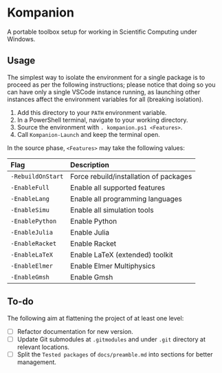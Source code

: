 # Kompanion

A portable toolbox setup for working in Scientific Computing under Windows.

## Usage

The simplest way to isolate the environment for a single package is to proceed as per the following instructions; please notice that doing so you can have only a single VSCode instance running, as launching other instances affect the environment variables for all (breaking isolation).

1. Add this directory to your `PATH` environment variable.
1. In a PowerShell terminal, navigate to your working directory.
1. Source the environment with `. kompanion.ps1 <Features>`.
1. Call `Kompanion-Launch` and keep the terminal open.

In the source phase, `<Features>` may take the following values:

| Flag              | Description |
|:------------------|:------------|
| `-RebuildOnStart` | Force rebuild/installation of packages
| `-EnableFull`     | Enable all supported features
| `-EnableLang`     | Enable all programming languages
| `-EnableSimu`     | Enable all simulation tools
| `-EnablePython`   | Enable Python
| `-EnableJulia`    | Enable Julia
| `-EnableRacket`   | Enable Racket
| `-EnableLaTeX`    | Enable LaTeX (extended) toolkit
| `-EnableElmer`    | Enable Elmer Multiphysics
| `-EnableGmsh`     | Enable Gmsh

## To-do

The following aim at flattening the project of at least one level:

- [ ] Refactor documentation for new version.
- [ ] Update Git submodules at `.gitmodules` and under `.git` directory at relevant locations.
- [ ] Split the `Tested packages` of `docs/preamble.md` into sections for better management.
